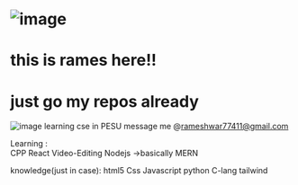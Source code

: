 ![image](https://user-images.githubusercontent.com/114616616/199245419-c3cc6e60-1ce9-4f70-869d-13191463eaf4.png)
===================================================================================================================================
this is rames here!!
===================================================================================================================================

just go my repos already 
===================================================================================================================================
![image](https://user-images.githubusercontent.com/114616616/199245605-77a1b472-16dd-4030-ae9b-2bd6d196cd27.png)
learning cse in PESU 
message me @rameshwar77411@gmail.com

Learning :  
                CPP  React  Video-Editing Nodejs ->basically MERN 
            
knowledge(just in case):
                html5 Css Javascript python C-lang tailwind 
